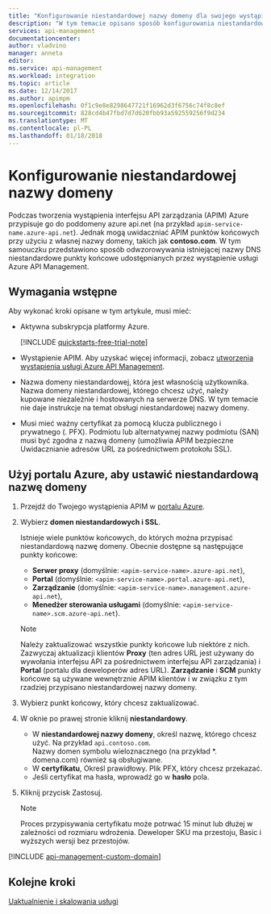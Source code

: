 ```yaml
---
title: "Konfigurowanie niestandardowej nazwy domeny dla swojego wystąpienia usługi Azure API Management | Dokumentacja firmy Microsoft"
description: "W tym temacie opisano sposób konfigurowania niestandardowej nazwy domeny dla swojego wystąpienia usługi Azure API Management."
services: api-management
documentationcenter: 
author: vladvino
manager: anneta
editor: 
ms.service: api-management
ms.workload: integration
ms.topic: article
ms.date: 12/14/2017
ms.author: apimpm
ms.openlocfilehash: 0f1c9e8e8298647721f16962d3f6756c74f8c8ef
ms.sourcegitcommit: 828cd4b47fbd7d7d620fbb93a592559256f9d234
ms.translationtype: MT
ms.contentlocale: pl-PL
ms.lasthandoff: 01/18/2018
---
```

# <a name="configure-a-custom-domain-name"></a>Konfigurowanie niestandardowej nazwy domeny 

Podczas tworzenia wystąpienia interfejsu API zarządzania (APIM) Azure przypisuje go do poddomeny azure api.net (na przykład `apim-service-name.azure-api.net`). Jednak mogą uwidaczniać APIM punktów końcowych przy użyciu z własnej nazwy domeny, takich jak **contoso.com**. W tym samouczku przedstawiono sposób odwzorowywania istniejącej nazwy DNS niestandardowe punkty końcowe udostępnianych przez wystąpienie usługi Azure API Management.

## <a name="prerequisites"></a>Wymagania wstępne

Aby wykonać kroki opisane w tym artykule, musi mieć:

+ Aktywna subskrypcja platformy Azure.

    [!INCLUDE [quickstarts-free-trial-note](../../includes/quickstarts-free-trial-note.md)]

+ Wystąpienie APIM. Aby uzyskać więcej informacji, zobacz [utworzenia wystąpienia usługi Azure API Management](get-started-create-service-instance.md).
+ Nazwa domeny niestandardowej, która jest własnością użytkownika. Nazwa domeny niestandardowej, którego chcesz użyć, należy kupowane niezależnie i hostowanych na serwerze DNS. W tym temacie nie daje instrukcje na temat obsługi niestandardowej nazwy domeny.
+ Musi mieć ważny certyfikat za pomocą klucza publicznego i prywatnego (. PFX). Podmiotu lub alternatywnej nazwy podmiotu (SAN) musi być zgodna z nazwą domeny (umożliwia APIM bezpieczne Uwidacznianie adresów URL za pośrednictwem protokołu SSL).

## <a name="use-the-azure-portal-to-set-a-custom-domain-name"></a>Użyj portalu Azure, aby ustawić niestandardową nazwę domeny

1. Przejdź do Twojego wystąpienia APIM w [portalu Azure](https://portal.azure.com/).
2. Wybierz **domen niestandardowych i SSL**.
    
    Istnieje wiele punktów końcowych, do których można przypisać niestandardową nazwę domeny. Obecnie dostępne są następujące punkty końcowe: 
    + **Serwer proxy** (domyślnie: `<apim-service-name>.azure-api.net`), 
    + **Portal** (domyślnie: `<apim-service-name>.portal.azure-api.net`),     
    + **Zarządzanie** (domyślnie: `<apim-service-name>.management.azure-api.net`), 
    + **Menedżer sterowania usługami** (domyślnie: `<apim-service-name>.scm.azure-api.net`).

    >[!NOTE]
    > Należy zaktualizować wszystkie punkty końcowe lub niektóre z nich. Zazwyczaj aktualizacji klientów **Proxy** (ten adres URL jest używany do wywołania interfejsu API za pośrednictwem interfejsu API zarządzania) i **Portal** (portalu dla deweloperów adres URL). **Zarządzanie** i **SCM** punkty końcowe są używane wewnętrznie APIM klientów i w związku z tym rzadziej przypisano niestandardowej nazwy domeny.
3. Wybierz punkt końcowy, który chcesz zaktualizować. 
4. W oknie po prawej stronie kliknij **niestandardowy**.

    + W **niestandardowej nazwy domeny**, określ nazwę, którego chcesz użyć. Na przykład `api.contoso.com`. <br/>Nazwy domen symbolu wieloznacznego (na przykład *. domena.com) również są obsługiwane.
    + W **certyfikatu**, Określ prawidłowy. Plik PFX, który chcesz przekazać. 
    + Jeśli certyfikat ma hasła, wprowadź go w **hasło** pola.
1. Kliknij przycisk Zastosuj.

    >[!NOTE]
    >Proces przypisywania certyfikatu może potrwać 15 minut lub dłużej w zależności od rozmiaru wdrożenia. Deweloper SKU ma przestoju, Basic i wyższych wersji bez przestojów.

[!INCLUDE [api-management-custom-domain](../../includes/api-management-custom-domain.md)]

## <a name="next-steps"></a>Kolejne kroki

[Uaktualnienie i skalowania usługi](upgrade-and-scale.md)